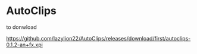 # AutoClips

to donwload

https://github.com/lazylion22/AutoClips/releases/download/first/autoclips-0.1.2-an+fx.xpi
